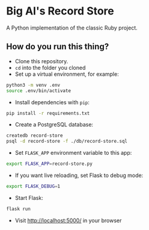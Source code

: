 # Big Al's Record Store

A Python implementation of the classic Ruby project.

## How do you run this thing?

* Clone this repository.
* `cd` into the folder you cloned
* Set up a virtual environment, for example:

```bash
python3 -m venv .env
source .env/bin/activate
```

* Install dependencies with `pip`:

```bash
pip install -r requirements.txt
```

* Create a PostgreSQL database:

```bash
createdb record-store
psql -d record-store -f ./db/record-store.sql
```

* Set `FLASK_APP` environment variable to this app:

```bash
export FLASK_APP=record-store.py
```

* If you want live reloading, set Flask to debug mode:

```bash
export FLASK_DEBUG=1
```

* Start Flask:

```bash
flask run
```

* Visit [http://localhost:5000/](http://localhost:5000/) in your browser
